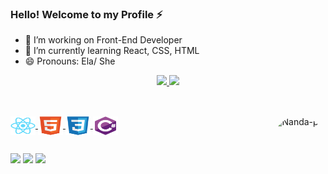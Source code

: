### Hello! Welcome to my Profile ⚡

- 🔭 I’m working on Front-End Developer
- 🌱 I’m currently learning React, CSS, HTML
- 😄 Pronouns: Ela/ She

<div align="center">
  <a href="https://github.com/Fernanda-Chagas">
  <img height="150em" src="https://github-readme-stats.vercel.app/api?username=Fernanda-Chagas&show_icons=true&theme=dracula&include_all_commits=true&count_private=true"/>
  <img height="130em" src="https://github-readme-stats.vercel.app/api/top-langs/?username=Fernanda-Chagas&layout=compact&langs_count=7&theme=dracula"/>
</div>
  
  ##
  
 <div style="display: inline_block"><br>
  <img align="center" alt="Nanda-React" height="30" width="40" src="https://raw.githubusercontent.com/devicons/devicon/master/icons/react/react-original.svg">
  <img align="center" alt="Nanda-HTML" height="30" width="40" src="https://raw.githubusercontent.com/devicons/devicon/master/icons/html5/html5-original.svg">
  <img align="center" alt="Nanda-CSS" height="30" width="40" src="https://raw.githubusercontent.com/devicons/devicon/master/icons/css3/css3-original.svg">
  <img align="center" alt="Nanda-Csharp" height="30" width="40" src="https://raw.githubusercontent.com/devicons/devicon/master/icons/csharp/csharp-original.svg">
 <img align="right" alt="Nanda-pic" height="150" style="border-radius:50px;" src="https://cdn.discordapp.com/attachments/1011758755010068545/1011822634008334336/download20220802190017.png">
</div>

 ##
 
<div>
  <a href="https://www.instagram.com/nanda_chagas_/" target="_blank"><img src="https://img.shields.io/badge/-Instagram-%23E4405F?style=for-the-badge&logo=instagram&logoColor=white" target="_blank"></a>
   <a href = "mailto:fernanda.kmchagas@gmail.com"><img src="https://img.shields.io/badge/-Gmail-%23333?style=for-the-badge&logo=gmail&logoColor=white" target="_blank"></a>
   <a href="https://www.linkedin.com/in/fernanda-chagass/" target="_blank"><img src="https://img.shields.io/badge/-LinkedIn-%230077B5?style=for-the-badge&logo=linkedin&logoColor=white" target="_blank"></a> 
   </div>

